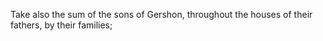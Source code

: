 Take also the sum of the sons of Gershon, throughout the houses of their fathers, by their families;

